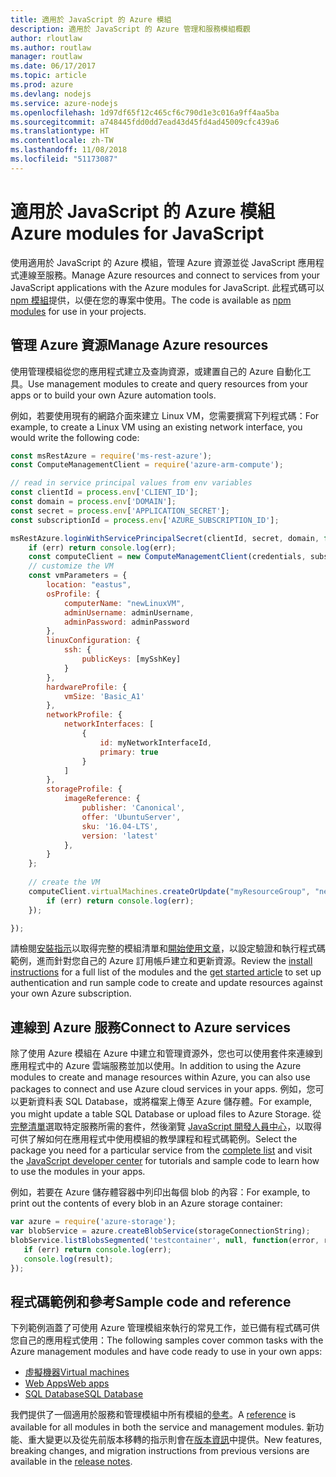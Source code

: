 ```yaml
---
title: 適用於 JavaScript 的 Azure 模組
description: 適用於 JavaScript 的 Azure 管理和服務模組概觀
author: rloutlaw
ms.author: routlaw
manager: routlaw
ms.date: 06/17/2017
ms.topic: article
ms.prod: azure
ms.devlang: nodejs
ms.service: azure-nodejs
ms.openlocfilehash: 1d97df65f12c465cf6c790d1e3c016a9ff4aa5ba
ms.sourcegitcommit: a748445fdd0dd7ead43d45fd4ad45009cfc439a6
ms.translationtype: HT
ms.contentlocale: zh-TW
ms.lasthandoff: 11/08/2018
ms.locfileid: "51173087"
---
```

# <a name="azure-modules-for-javascript"></a><span data-ttu-id="371a4-103">適用於 JavaScript 的 Azure 模組</span><span class="sxs-lookup"><span data-stu-id="371a4-103">Azure modules for JavaScript</span></span>

<span data-ttu-id="371a4-104">使用適用於 JavaScript 的 Azure 模組，管理 Azure 資源並從 JavaScript 應用程式連線至服務。</span><span class="sxs-lookup"><span data-stu-id="371a4-104">Manage Azure resources and connect to services from your JavaScript applications with the Azure modules for JavaScript.</span></span> <span data-ttu-id="371a4-105">此程式碼可以 [npm 模組](node-sdk-azure-install.md)提供，以便在您的專案中使用。</span><span class="sxs-lookup"><span data-stu-id="371a4-105">The code is available as [npm modules](node-sdk-azure-install.md) for use in your projects.</span></span> 

## <a name="manage-azure-resources"></a><span data-ttu-id="371a4-106">管理 Azure 資源</span><span class="sxs-lookup"><span data-stu-id="371a4-106">Manage Azure resources</span></span>

<span data-ttu-id="371a4-107">使用管理模組從您的應用程式建立及查詢資源，或建置自己的 Azure 自動化工具。</span><span class="sxs-lookup"><span data-stu-id="371a4-107">Use management modules to create and query resources from your apps or to build your own Azure automation tools.</span></span> 

<span data-ttu-id="371a4-108">例如，若要使用現有的網路介面來建立 Linux VM，您需要撰寫下列程式碼：</span><span class="sxs-lookup"><span data-stu-id="371a4-108">For example, to create a Linux VM using an existing network interface, you would write the following code:</span></span>

```javascript
const msRestAzure = require('ms-rest-azure');
const ComputeManagementClient = require('azure-arm-compute');

// read in service principal values from env variables
const clientId = process.env['CLIENT_ID'];
const domain = process.env['DOMAIN'];
const secret = process.env['APPLICATION_SECRET'];
const subscriptionId = process.env['AZURE_SUBSCRIPTION_ID'];

msRestAzure.loginWithServicePrincipalSecret(clientId, secret, domain, function (err, credentials, subscriptions) {
    if (err) return console.log(err);
    const computeClient = new ComputeManagementClient(credentials, subscriptionId);
    // customize the VM 
    const vmParameters = {
        location: "eastus",
        osProfile: {
            computerName: "newLinuxVM",
            adminUsername: adminUsername,
            adminPassword: adminPassword
        },
        linuxConfiguration: {
            ssh: {
                publicKeys: [mySshKey]
            }
        },
        hardwareProfile: {
            vmSize: 'Basic_A1'
        },
        networkProfile: {
            networkInterfaces: [
                {
                    id: myNetworkInterfaceId,
                    primary: true
                }
            ]
        },
        storageProfile: {
            imageReference: {
                publisher: 'Canonical',
                offer: 'UbuntuServer',
                sku: '16.04-LTS',
                version: 'latest'
            },
        }
    };
 
    // create the VM
    computeClient.virtualMachines.createOrUpdate("myResourceGroup", "newLinuxVM", vmParameters, function (err, data) {
        if (err) return console.log(err);
    });

});
```

<span data-ttu-id="371a4-109">請檢閱[安裝指示](node-sdk-azure-install.md)以取得完整的模組清單和[開始使用文章](node-sdk-azure-get-started.md)，以設定驗證和執行程式碼範例，進而針對您自己的 Azure 訂用帳戶建立和更新資源。</span><span class="sxs-lookup"><span data-stu-id="371a4-109">Review the [install instructions](node-sdk-azure-install.md) for a full list of the modules and the [get started article](node-sdk-azure-get-started.md) to set up authentication and run sample code to create and update resources against your own Azure subscription.</span></span> 

## <a name="connect-to-azure-services"></a><span data-ttu-id="371a4-110">連線到 Azure 服務</span><span class="sxs-lookup"><span data-stu-id="371a4-110">Connect to Azure services</span></span>

<span data-ttu-id="371a4-111">除了使用 Azure 模組在 Azure 中建立和管理資源外，您也可以使用套件來連線到應用程式中的 Azure 雲端服務並加以使用。</span><span class="sxs-lookup"><span data-stu-id="371a4-111">In addition to using the Azure modules to create and manage resources within Azure, you can also use packages to connect and use Azure cloud services in your apps.</span></span> <span data-ttu-id="371a4-112">例如，您可以更新資料表 SQL Database，或將檔案上傳至 Azure 儲存體。</span><span class="sxs-lookup"><span data-stu-id="371a4-112">For example, you might update a table SQL Database or upload files to Azure Storage.</span></span> <span data-ttu-id="371a4-113">從[完整清單](node-sdk-azure-install.md)選取特定服務所需的套件，然後瀏覽 [JavaScript 開發人員中心](https://azure.microsoft.com/develop/nodejs/)，以取得可供了解如何在應用程式中使用模組的教學課程和程式碼範例。</span><span class="sxs-lookup"><span data-stu-id="371a4-113">Select the package you need for a particular service from the [complete list](node-sdk-azure-install.md) and visit the [JavaScript developer center](https://azure.microsoft.com/develop/nodejs/) for tutorials and sample code to learn how to use the modules in your apps.</span></span>

<span data-ttu-id="371a4-114">例如，若要在 Azure 儲存體容器中列印出每個 blob 的內容：</span><span class="sxs-lookup"><span data-stu-id="371a4-114">For example, to print out the contents of every blob in an Azure storage container:</span></span>

```javascript
var azure = require('azure-storage');
var blobService = azure.createBlobService(storageConnectionString);
blobService.listBlobsSegmented('testcontainer', null, function(error, result, response) {
   if (err) return console.log(err);
   console.log(result);
});
```

## <a name="sample-code-and-reference"></a><span data-ttu-id="371a4-115">程式碼範例和參考</span><span class="sxs-lookup"><span data-stu-id="371a4-115">Sample code and reference</span></span>

<span data-ttu-id="371a4-116">下列範例涵蓋了可使用 Azure 管理模組來執行的常見工作，並已備有程式碼可供您自己的應用程式使用：</span><span class="sxs-lookup"><span data-stu-id="371a4-116">The following samples cover common tasks with the Azure management modules and have code ready to use in your own apps:</span></span>

- [<span data-ttu-id="371a4-117">虛擬機器</span><span class="sxs-lookup"><span data-stu-id="371a4-117">Virtual machines</span></span>](node-samples-services-compute.md)
- [<span data-ttu-id="371a4-118">Web Apps</span><span class="sxs-lookup"><span data-stu-id="371a4-118">Web apps</span></span>](node-samples-services-web-and-mobile.md)
- [<span data-ttu-id="371a4-119">SQL Database</span><span class="sxs-lookup"><span data-stu-id="371a4-119">SQL Database</span></span>](node-samples-services-database.md)
   
<span data-ttu-id="371a4-120">我們提供了一個適用於服務和管理模組中所有模組的[參考](https://docs.microsoft.com/javascript/api)。</span><span class="sxs-lookup"><span data-stu-id="371a4-120">A [reference](https://docs.microsoft.com/javascript/api) is available for all modules in both the service and management modules.</span></span> <span data-ttu-id="371a4-121">新功能、重大變更以及從先前版本移轉的指示則會在[版本資訊](https://github.com/Azure/azure-sdk-for-node/releases)中提供。</span><span class="sxs-lookup"><span data-stu-id="371a4-121">New features, breaking changes, and migration instructions from previous versions are available in the [release notes](https://github.com/Azure/azure-sdk-for-node/releases).</span></span>